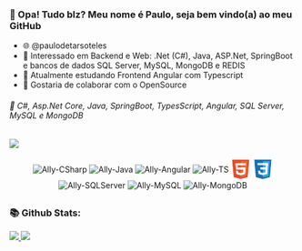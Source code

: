 <h3>👋 Opa! Tudo blz? Meu nome é Paulo, seja bem vindo(a) ao meu GitHub</h3>  

- 🌐 @paulodetarsoteles
- 👀 Interessado em Backend e Web: .Net (C#), Java, ASP.Net, SpringBoot e bancos de dados SQL Server, MySQL, MongoDB e REDIS
- 🌱 Atualmente estudando Frontend Angular com Typescript
- 💞️ Gostaria de colaborar com o OpenSource
 
<h6> 💫 C#, Asp.Net Core, Java, SpringBoot, TypesScript, Angular, SQL Server, MySQL e MongoDB </h6>
 
<h3> <a href="https://www.linkedin.com/in/paulodetarsoteles/" target="_blank"><img src="https://img.shields.io/badge/-LinkedIn-%230077B5?style=for-the-badge&logo=linkedin&logoColor=white" target="_blank"></a></h3>
<div align="center" style="display: inline_block">
  <img align="center" alt="Ally-CSharp" height="35" width="37" src="https://uxwing.com/wp-content/themes/uxwing/download/brands-and-social-media/c-sharp-programming-language-icon.svg" /> 
  <img align="center" alt="Ally-Java" height="35" width="40" src="https://cdn.iconscout.com/icon/free/png-512/free-java-22-225997.png" />
  <img align="center" alt="Ally-Angular" height="35" width="35" src="https://pic.onlinewebfonts.com/thumbnails/icons_628219.svg">
  <img align="center" alt="Ally-TS" height="34" width="32" src="https://upload.wikimedia.org/wikipedia/commons/archive/4/4c/20221110153200%21Typescript_logo_2020.svg">
  <img align="center" alt="Ally-HTML" height="35" width="35" src="https://raw.githubusercontent.com/devicons/devicon/master/icons/html5/html5-original.svg">
  <img align="center" alt="Ally-CSS" height="35" width="35" src="https://raw.githubusercontent.com/devicons/devicon/master/icons/css3/css3-original.svg">
  <img align="center" alt="Ally-SQLServer" height="35" width="35" src="https://www.geekandjob.com/uploads/wiki/43b8c92d2a8fcd2a95ae6bf30c18494dae92467a.png">
  <img align="center" alt="Ally-MySQL" height="35" width="35" src="https://cdn.jsdelivr.net/gh/devicons/devicon/icons/mysql/mysql-original.svg">
  <img align="center" alt="Ally-MongoDB" height="35" width="35" src="https://www.svgrepo.com/show/331488/mongodb.svg">
</div>
 
##
 
<h3> 📚 Github Stats: <br></h3>
 
<div>
  <a href="[https://github.com/paulodetarsoteles](https://github.com/paulodetarsoteles)"> 
  <img height="170em" src="https://github-readme-stats.vercel.app/api?username=paulodetarsoteles&show_icons=true&theme=tokyonight&include_all_commits=true&count_private=true"/>
  <img height="150em" src="https://github-readme-stats.vercel.app/api/top-langs/?username=paulodetarsoteles&layout=compact&langs_count=16&theme=tokyonight"/>
</div>
 
<br>
 
